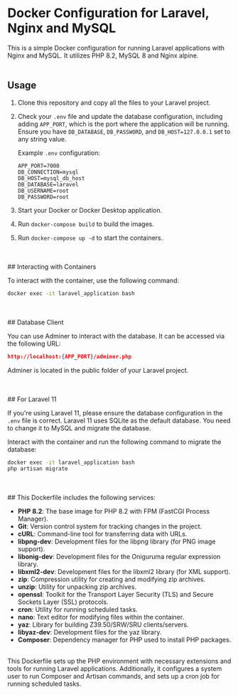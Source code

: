 # Docker Configuration for Laravel, Nginx and MySQL

This is a simple Docker configuration for running Laravel applications with Nginx and MySQL. It utilizes PHP 8.2, MySQL 8 and Nginx alpine.
<br>
<br>
## Usage

1. Clone this repository and copy all the files to your Laravel project.
2. Check your `.env` file and update the database configuration, including adding `APP_PORT`, which is the port where the application will be running. Ensure you have `DB_DATABASE`, `DB_PASSWORD`, and `DB_HOST=127.0.0.1` set to any string value.

    Example `.env` configuration:
    ```env
    APP_PORT=7000
    DB_CONNECTION=mysql
    DB_HOST=mysql_db_host
    DB_DATABASE=laravel
    DB_USERNAME=root
    DB_PASSWORD=root
    ```

3. Start your Docker or Docker Desktop application.
4. Run `docker-compose build` to build the images.
5. Run `docker-compose up -d` to start the containers.
<br>
<br>
## Interacting with Containers

To interact with the container, use the following command:

```bash
docker exec -it laravel_application bash
```
<br>
<br>
## Database Client

You can use Adminer to interact with the database. It can be accessed via the following URL:

```json
http://localhost:{APP_PORT}/adminer.php
```

Adminer is located in the public folder of your Laravel project.

<br>
<br>
## For Laravel 11

If you're using Laravel 11, please ensure the database configuration in the `.env` file is correct. Laravel 11 uses SQLite as the default database. You need to change it to MySQL and migrate the database.

Interact with the container and run the following command to migrate the database:

```bash
docker exec -it laravel_application bash
php artisan migrate
```
<br>
<br>
## This Dockerfile includes the following services:

- **PHP 8.2**: The base image for PHP 8.2 with FPM (FastCGI Process Manager).
- **Git**: Version control system for tracking changes in the project.
- **cURL**: Command-line tool for transferring data with URLs.
- **libpng-dev**: Development files for the libpng library (for PNG image support).
- **libonig-dev**: Development files for the Oniguruma regular expression library.
- **libxml2-dev**: Development files for the libxml2 library (for XML support).
- **zip**: Compression utility for creating and modifying zip archives.
- **unzip**: Utility for unpacking zip archives.
- **openssl**: Toolkit for the Transport Layer Security (TLS) and Secure Sockets Layer (SSL) protocols.
- **cron**: Utility for running scheduled tasks.
- **nano**: Text editor for modifying files within the container.
- **yaz**: Library for building Z39.50/SRW/SRU clients/servers.
- **libyaz-dev**: Development files for the yaz library.
- **Composer**: Dependency manager for PHP used to install PHP packages.


 <br>
This Dockerfile sets up the PHP environment with necessary extensions and tools for running Laravel applications. Additionally, it configures a system user to run Composer and Artisan commands, and sets up a cron job for running scheduled tasks.

